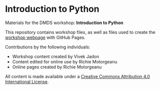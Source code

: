 # Introduction to Python
Materials for the DMDS workshop: **Introduction to Python**  

This repository contains workshop files, as well as files used to create the [workshop webpage](https://scds.github.io/intro-python/) with GitHub Pages. 

Contributions by the following individuals: 
- Workshop content created by Vivek Jadon
- Content edited for online use by Richie Motorgeanu
- Online pages created by Richie Motorgeanu

All content is made available under a [Creative Commons Attribution 4.0 International License](https://creativecommons.org/licenses/by/4.0/).
